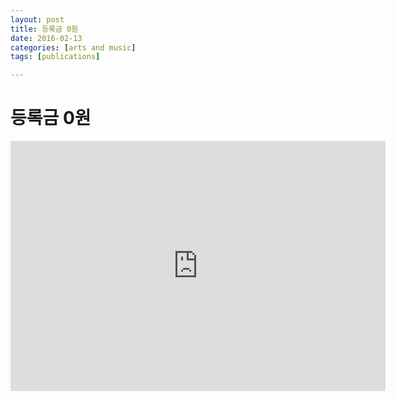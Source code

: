 ```yaml
---
layout: post
title: 등록금 0원
date: 2016-02-13
categories: [arts and music]
tags: [publications]

---
```



# 등록금 0원

<iframe width="600" height="400" src="https://www.youtube.com/embed/Jk-a_EF7qBc" frameborder="0" allowfullscreen></iframe>

